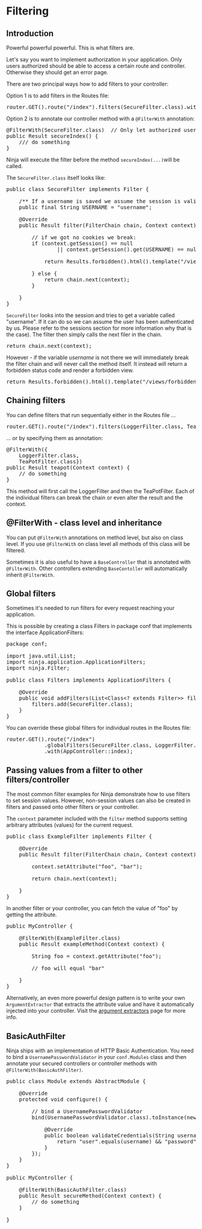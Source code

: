 Filtering
=========

Introduction
------------

Powerful powerful powerful. This is what filters are.

Let's say you want to implement authorization in your application. Only users
authorized should be able to access a certain route and controller. Otherwise
they should get an error page.

There are two principal ways how to add filters to your controller:

Option 1 is to add filters in the Routes file:

<pre class="prettyprint">
router.GET().route("/index").filters(SecureFilter.class).with(AppController::index);  
</pre>

Option 2 is to annotate our controller method with a <code>@FilterWith</code> 
annotation:

<pre class="prettyprint">
@FilterWith(SecureFilter.class)  // Only let authorized users execute the controller method
public Result secureIndex() {    
    /// do something
}    
</pre>

Ninja will execute the filter before the method <code>secureIndex(...)</code>will be called.

The <code>SecureFilter.class</code> itself looks like:

<pre class="prettyprint">
public class SecureFilter implements Filter {

    /** If a username is saved we assume the session is valid */
    public final String USERNAME = "username";

    @Override
    public Result filter(FilterChain chain, Context context) {

        // if we got no cookies we break:
        if (context.getSession() == null
                || context.getSession().get(USERNAME) == null) {

            return Results.forbidden().html().template("/views/forbidden403.ftl.html");

        } else {
            return chain.next(context);
        }

    }
}
</pre>


<code>SecureFilter</code> looks into the session and tries to get a 
variable called "username". If it can do so
we can assume the user has been authenticated by us. Please refer to the sessions
section for more information why that is the case).
The filter then simply calls the next filer in the chain.

<pre class="prettyprint">
return chain.next(context);
</pre>

However - if the variable *username* is not there we will 
immediately break the filter chain and will never
call the method itself. It instead will return a forbidden 
status code and render a forbidden view.

<pre class="prettyprint">
return Results.forbidden().html().template("/views/forbidden403.ftl.html");
</pre>


Chaining filters
----------------

You can define filters that run sequentially either in the Routes file ...

<pre class="prettyprint">
router.GET().route("/index").filters(LoggerFilter.class, TeaPotFilter.class).with(AppController::index);  
</pre>

... or by specifying them as annotation:

<pre class="prettyprint">
@FilterWith({
    LoggerFilter.class, 
    TeaPotFilter.class})
public Result teapot(Context context) {
    // do something
}    
</pre>

This method will first call the LoggerFilter and then the 
TeaPotFilter. Each of the individual filters can
break the chain or even alter the result and the context.

@FilterWith - class level and inheritance
-----------------------------------------

You can put <code>@FilterWith</code> annotations on method level, but also on class level. 
If you use <code>@FilterWith</code> on class level all methods of this class will
be filtered. 

Sometimes it is also useful to have a <code>BaseController</code> that is annotated with 
<code>@FilterWith</code>. Other controllers extending <code>BaseContoller</code> will automatically
inherit <code>@FilterWith</code>.

Global filters
--------------

Sometimes it's needed to run filters for every request reaching your application.

This is possible by creating a class Filters in package conf that implements
the interface ApplicationFilters:

<pre class="prettyprint">
package conf;

import java.util.List;
import ninja.application.ApplicationFilters;
import ninja.Filter;

public class Filters implements ApplicationFilters {

    @Override
    public void addFilters(List&lt;Class&lt;? extends Filter&gt;&gt; filters) {
        filters.add(SecureFilter.class);
    }
}
</pre>

You can override these global filters for individual routes in the Routes file:

<pre class="prettyprint">
router.GET().route("/index")
            .globalFilters(SecureFilter.class, LoggerFilter.class)
            .with(AppController::index);  
</pre>


Passing values from a filter to other filters/controller
--------------------------------------------------------

The most common filter examples for Ninja demonstrate how to use filters to
set session values.  However, non-session values can also be created in filters
and passed onto other filters or your controller.

The <code>context</code> parameter included with the <code>filter</code> method
supports setting arbitrary attributes (values) for the current request.

<pre class="prettyprint">
public class ExampleFilter implements Filter {

    @Override
    public Result filter(FilterChain chain, Context context) {

        context.setAttribute("foo", "bar");

        return chain.next(context);

    }
}
</pre>

In another filter or your controller, you can fetch the value of "foo" by
getting the attribute.

<pre class="prettyprint">
public MyController {

    @FilterWith(ExampleFilter.class)
    public Result exampleMethod(Context context) {
        
        String foo = context.getAttribute("foo");

        // foo will equal "bar"

    }
}
</pre>

Alternatively, an even more powerful design pattern is to write your own
<code>ArgumentExtractor</code> that extracts the attribute value and have it
automatically injected into your controller.  Visit the <a href="/documentation/basic_concepts/argument_extractors.html">argument extractors</a>
page for more info.

BasicAuthFilter
---------------

Ninja ships with an implementation of HTTP Basic Authentication.  You need to bind a 
`UsernamePasswordValidator` in your `conf.Modules` class and then annotate your secured
controllers or controller methods with `@FilterWith(BasicAuthFilter)`.

<pre class="prettyprint">
public class Module extends AbstractModule {

    @Override
    protected void configure() {

		// bind a UsernamePasswordValidator
		bind(UsernamePasswordValidator.class).toInstance(new UsernamePasswordValidator() {

			@Override
			public boolean validateCredentials(String username, String password) {
				return "user".equals(username) && "password".equals(password);
			}
		});
    }
}

public MyController {

    @FilterWith(BasicAuthFilter.class)
    public Result secureMethod(Context context) {
        // do something
    }
    
}    
</pre>
